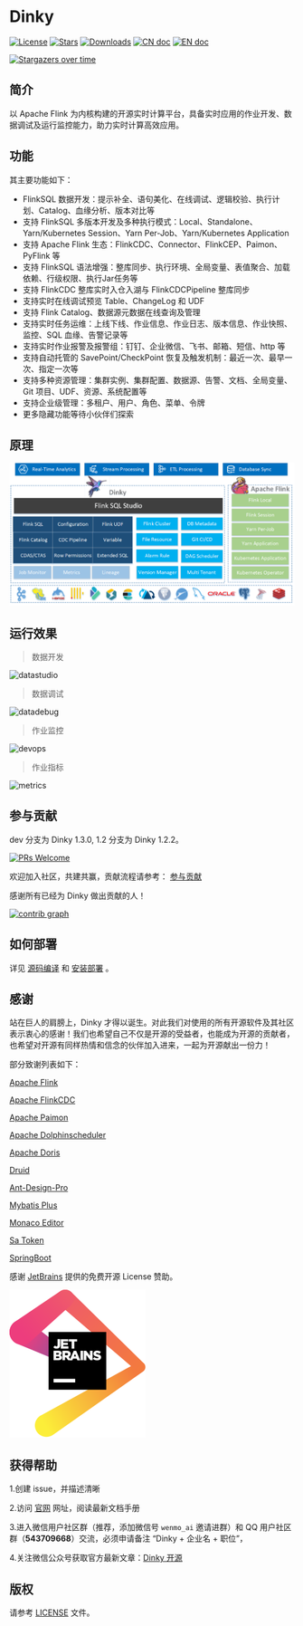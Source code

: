 # Dinky

[![License](https://img.shields.io/badge/license-Apache%202-4EB1BA.svg?style=socialflat-square&)](https://www.apache.org/licenses/LICENSE-2.0.html)
[![Stars](https://img.shields.io/github/stars/DataLinkDC/dinky?style=socialflat-square&label=stars)](https://github.com/DataLinkDC/dinky/stargazers)
[![Downloads](https://img.shields.io/github/downloads/DataLinkDC/dinky/total.svg)](https://github.com/DataLinkDC/dinky/releases)
[![CN doc](https://img.shields.io/badge/文档-中文版-blue.svg?style=socialflat-square&)](README_zh_CN.md)
[![EN doc](https://img.shields.io/badge/document-English-blue.svg?style=socialflat-square&)](README.md)

[![Stargazers over time](https://starchart.cc/DataLinkDC/dinky.svg)](https://starchart.cc/DataLinkDC/dinky)



## 简介

以 Apache Flink 为内核构建的开源实时计算平台，具备实时应用的作业开发、数据调试及运行监控能力，助力实时计算高效应用。

## 功能

其主要功能如下：

- FlinkSQL 数据开发：提示补全、语句美化、在线调试、逻辑校验、执行计划、Catalog、血缘分析、版本对比等
- 支持 FlinkSQL 多版本开发及多种执行模式：Local、Standalone、Yarn/Kubernetes Session、Yarn Per-Job、Yarn/Kubernetes Application
- 支持 Apache Flink 生态：FlinkCDC、Connector、FlinkCEP、Paimon、PyFlink 等
- 支持 FlinkSQL 语法增强：整库同步、执行环境、全局变量、表值聚合、加载依赖、行级权限、执行Jar任务等
- 支持 FlinkCDC 整库实时入仓入湖与 FlinkCDCPipeline 整库同步
- 支持实时在线调试预览 Table、ChangeLog 和 UDF
- 支持 Flink Catalog、数据源元数据在线查询及管理
- 支持实时任务运维：上线下线、作业信息、作业日志、版本信息、作业快照、监控、SQL 血缘、告警记录等
- 支持实时作业报警及报警组：钉钉、企业微信、飞书、邮箱、短信、http 等
- 支持自动托管的 SavePoint/CheckPoint 恢复及触发机制：最近一次、最早一次、指定一次等
- 支持多种资源管理：集群实例、集群配置、数据源、告警、文档、全局变量、Git 项目、UDF、资源、系统配置等
- 支持企业级管理：多租户、用户、角色、菜单、令牌
- 更多隐藏功能等待小伙伴们探索

## 原理

![dinky_principle](https://raw.githubusercontent.com/DataLinkDC/dinky/dev/images/main/dinky_principle.png)

## 运行效果

> 数据开发

![datastudio](https://raw.githubusercontent.com/DataLinkDC/dinky/dev/images/v1-2/datastudio.png)

> 数据调试

![datadebug](https://raw.githubusercontent.com/DataLinkDC/dinky/dev/images/v1-2/data-debug.png)

> 作业监控

![devops](https://raw.githubusercontent.com/DataLinkDC/dinky/dev/images/v1-2/devops.png)

> 作业指标

![metrics](https://raw.githubusercontent.com/DataLinkDC/dinky/dev/images/v1-2/metrics.png)

## 参与贡献

dev 分支为 Dinky 1.3.0, 1.2 分支为 Dinky 1.2.2。

[![PRs Welcome](https://img.shields.io/badge/PRs-welcome-brightgreen.svg?style=flat-square)](https://github.com/DataLinkDC/dinky/pulls)

欢迎加入社区，共建共赢，贡献流程请参考： [参与贡献](https://github.com/DataLinkDC/dinky/blob/dev/docs/docs/developer_guide/contribution/how_contribute.md)

感谢所有已经为 Dinky 做出贡献的人！

[![contrib graph](https://contrib.rocks/image?repo=DataLinkDC/dinky)](https://github.com/DataLinkDC/dinky/graphs/contributors)

## 如何部署

详见 [源码编译](https://github.com/DataLinkDC/dinky/blob/dev/docs/docs/deploy_guide/compile_deploy.md) 和 [安装部署](https://github.com/DataLinkDC/dinky/blob/dev/docs/docs/deploy_guide/normal_deploy.mdx) 。

## 感谢

站在巨人的肩膀上，Dinky 才得以诞生。对此我们对使用的所有开源软件及其社区表示衷心的感谢！我们也希望自己不仅是开源的受益者，也能成为开源的贡献者，也希望对开源有同样热情和信念的伙伴加入进来，一起为开源献出一份力！

部分致谢列表如下：

[Apache Flink](https://github.com/apache/flink)

[Apache FlinkCDC](https://github.com/apache/flink-cdc)

[Apache Paimon](https://github.com/apache/paimon)

[Apache Dolphinscheduler](https://github.com/apache/dolphinscheduler)

[Apache Doris](https://github.com/apache/doris)

[Druid](https://github.com/alibaba/druid)

[Ant-Design-Pro](https://github.com/ant-design/ant-design-pro)

[Mybatis Plus](https://github.com/baomidou/mybatis-plus)

[Monaco Editor](https://github.com/Microsoft/monaco-editor)

[Sa Token](https://github.com/dromara/Sa-Token)

[SpringBoot]()

感谢 [JetBrains](https://www.jetbrains.com/?from=dlink) 提供的免费开源 License 赞助。

[![JetBrains](https://raw.githubusercontent.com/DataLinkDC/dinky/main/images/main/jetbrains.svg)](https://www.jetbrains.com/?from=dlink)

## 获得帮助

1.创建 issue，并描述清晰

2.访问 [官网](http://www.dinky.org.cn/#/) 网址，阅读最新文档手册

3.进入微信用户社区群（推荐，添加微信号 `wenmo_ai` 邀请进群）和 QQ 用户社区群（**543709668**）交流，必须申请备注 “Dinky + 企业名 + 职位”，

4.关注微信公众号获取官方最新文章：[Dinky 开源](https://mmbiz.qpic.cn/mmbiz_jpg/dyicwnSlTFTp6w4PuJruFaLV6uShCJDkzqwtnbQJrQ90yKDuuIC8tyMU5DK69XZibibx7EPPBRQ3ic81se5UQYs21g/0?wx_fmt=jpeg)

## 版权

请参考 [LICENSE](https://github.com/DataLinkDC/dinky/blob/dev/LICENSE) 文件。
